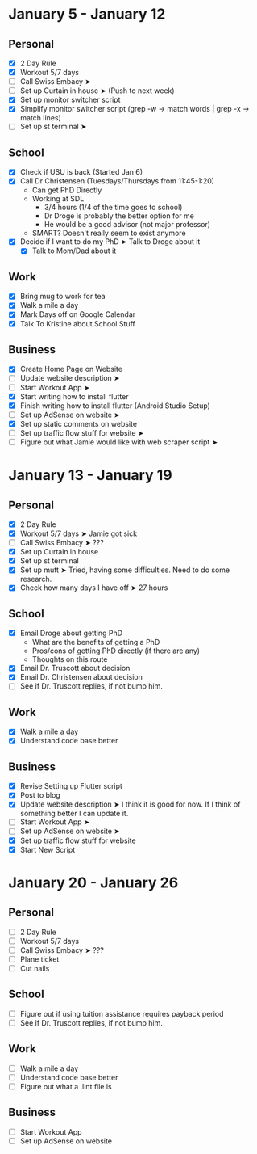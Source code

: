 # January 5 - January 12
## Personal
- [X] 2 Day Rule 
- [X] Workout 5/7 days 
- [ ] Call Swiss Embacy ➤
- [ ] ~~Set up Curtain in house~~ ➤ (Push to next week)
- [X] Set up monitor switcher script
- [X] Simplify monitor switcher script (grep -w -> match words | grep -x -> match lines)
- [ ] Set up st terminal ➤

## School
- [X] Check if USU is back (Started Jan 6)
- [X] Call Dr Christensen (Tuesdays/Thursdays from 11:45-1:20)
    * Can get PhD Directly
    * Working at SDL
        * 3/4 hours (1/4 of the time goes to school)
        * Dr Droge is probably the better option for me
        * He would be a good advisor (not major professor)
    * SMART? Doesn't really seem to exist anymore
- [X] Decide if I want to do my PhD ➤ Talk to Droge about it
    - [X] Talk to Mom/Dad about it

## Work 
- [X] Bring mug to work for tea
- [X] Walk a mile a day
- [X] Mark Days off on Google Calendar
- [X] Talk To Kristine about School Stuff

## Business 
- [X] Create Home Page on Website
- [ ] Update website description ➤
- [ ] Start Workout App ➤
- [X] Start writing how to install flutter 
- [X] Finish writing how to install flutter (Android Studio Setup) 
- [ ] Set up AdSense on website ➤
- [X] Set up static comments on website 
- [ ] Set up traffic flow stuff for website ➤
- [ ] Figure out what Jamie would like with web scraper script ➤

# January 13 - January 19
## Personal
- [X] 2 Day Rule 
- [X] Workout 5/7 days ➤ Jamie got sick
- [ ] Call Swiss Embacy ➤ ???
- [X] Set up Curtain in house 
- [X] Set up st terminal
- [X] Set up mutt ➤ Tried, having some difficulties. Need to do some research.
- [X] Check how many days I have off ➤ 27 hours

## School
- [X] Email Droge about getting PhD
	* What are the benefits of getting a PhD 
	* Pros/cons of getting PhD directly (if there are any)
	* Thoughts on this route 
- [X] Email Dr. Truscott about decision
- [X] Email Dr. Christensen about decision
- [ ] See if Dr. Truscott replies, if not bump him.

## Work 
- [X] Walk a mile a day
- [X] Understand code base better

## Business
- [X] Revise Setting up Flutter script
- [X] Post to blog
- [X] Update website description ➤ I think it is good for now. If I think of something better I can update it.
- [ ] Start Workout App ➤
- [ ] Set up AdSense on website ➤
- [X] Set up traffic flow stuff for website
- [X] Start New Script

# January 20 - January 26
## Personal
- [ ] 2 Day Rule 
- [ ] Workout 5/7 days
- [ ] Call Swiss Embacy ➤ ???
- [ ] Plane ticket
- [ ] Cut nails

## School
- [ ] Figure out if using tuition assistance requires payback period
- [ ] See if Dr. Truscott replies, if not bump him.

## Work 
- [ ] Walk a mile a day
- [ ] Understand code base better
- [ ] Figure out what a .lint file is

## Business
- [ ] Start Workout App 
- [ ] Set up AdSense on website 
